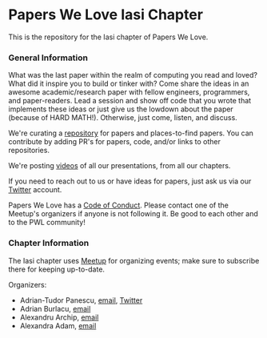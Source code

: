 # Papers We Love Iasi Chapter

This is the repository for the Iasi chapter of Papers We Love.

### General Information

What was the last paper within the realm of computing you read and loved? What did it inspire you to build or tinker with? Come share the ideas in an awesome academic/research paper with fellow engineers, programmers, and paper-readers. Lead a session and show off code that you wrote that implements these ideas or just give us the lowdown about the paper (because of HARD MATH!). Otherwise, just come, listen, and discuss. 

We're curating a [repository](https://github.com/papers-we-love/papers-we-love) for papers and places-to-find papers. You can contribute by adding PR's for papers, code, and/or links to other repositories. 

We're posting [videos](https://www.youtube.com/user/PapersWeLove) of all our presentations, from all our chapters. 

If you need to reach out to us or have ideas for papers, just ask us via our [Twitter](https://twitter.com/papers_we_love) account.  

Papers We Love has a [Code of Conduct](https://github.com/papers-we-love/iasi/blob/master/code-of-conduct.md). Please contact one of the Meetup's organizers if anyone is not following it. Be good to each other and to the PWL community! 

### Chapter Information

The Iasi chapter uses [Meetup](http://www.meetup.com/Papers-We-Love-Iasi/) for organizing events; make sure to subscribe there for keeping up-to-date.

Organizers:
* Adrian-Tudor Panescu, [email](mailto:adrian@panescu.com), [Twitter](http://twitter.com/adrop)
* Adrian Burlacu, [email](mailto:aburlacu@ac.tuiasi.ro)
* Alexandru Archip, [email](mailto:alexandru.archip@tuiasi.ro)
* Alexandra Adam, [email](mailto:alexandra.adam@cynny.com)
